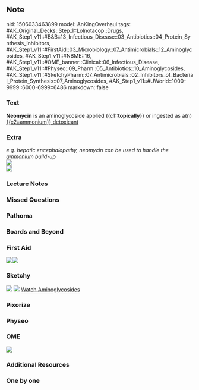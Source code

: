 ## Note
nid: 1506033463899
model: AnKingOverhaul
tags: #AK_Original_Decks::Step_1::Lolnotacop::Drugs, #AK_Step1_v11::#B&B::13_Infectious_Disease::03_Antibiotics::04_Protein_Synthesis_Inhibitors, #AK_Step1_v11::#FirstAid::03_Microbiology::07_Antimicrobials::12_Aminoglycosides, #AK_Step1_v11::#NBME::16, #AK_Step1_v11::#OME_banner::Clinical::06_Infectious_Disease, #AK_Step1_v11::#Physeo::09_Pharm::05_Antibiotics::10_Aminoglycosides, #AK_Step1_v11::#SketchyPharm::07_Antimicrobials::02_Inhibitors_of_Bacterial_Protein_Synthesis::07_Aminoglycosides, #AK_Step1_v11::#UWorld::1000-9999::6000-6999::6486
markdown: false

### Text
<b>Neomycin</b> is an aminoglycoside applied
{{c1::<b>topically</b>}} or ingested as a(n) <u>{{c2::ammonium}}
detoxicant</u>

### Extra
<div>
  <i>e.g. hepatic encephalopathy, neomycin can be used to handle
  the ammonium build-up</i>
</div><img src="paste-24962349924427.jpg">
<div><img src="paste-24824910971276.jpg"></div>

### Lecture Notes


### Missed Questions


### Pathoma


### Boards and Beyond


### First Aid
<img src="paste-321710230339587.jpg"><img src=
"paste-32100585570307.jpg">

### Sketchy
<img src="paste-232065672937473_1475688242543.jpg"> <img src=
"Screen%20Shot%202020-01-28%20at%206.34.56%20PM.png"> <a href=
"https://dashboard.sketchy.com/study/medical/courses/medical-pharmacology/units/medical-pharmacology-antimicrobials/videos/medical-pharmacology-antimicrobials-inhibitors-of-bacterial-protein-synthesis-aminoglycosides?utm_source=anki&utm_medium=partnership&utm_campaign=february_update&utm_content=medical">
Watch Aminoglycosides</a>

### Pixorize


### Physeo


### OME
<div class="ome-widget">
  <a href=
  "https://onlinemeded.org/spa/infectious-disease?ref=anki"><img src="_OME_AnkiFlashcards_Topic_3.png"></a>
</div>

### Additional Resources


### One by one


